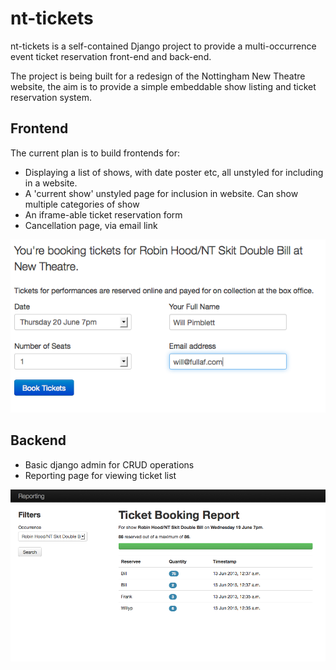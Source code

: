 # nt-tickets
nt-tickets is a self-contained Django project to provide a multi-occurrence event ticket reservation front-end and back-end.

The project is being built for a redesign of the Nottingham New Theatre website, the aim is to provide a simple embeddable show listing and ticket reservation system.

## Frontend
The current plan is to build frontends for:
- Displaying a list of shows, with date poster etc, all unstyled for including in a website.
- A 'current show' unstyled page for inclusion in website. Can show multiple categories of show
- An iframe-able ticket reservation form
- Cancellation page, via email link

![Ticket booking screenshot](http://github.com/fullaf/nt-tickets/raw/master/docs/screenshot_frontend.png)

## Backend
- Basic django admin for CRUD operations
- Reporting page for viewing ticket list

![Reporting screenshot](http://github.com/fullaf/nt-tickets/raw/master/docs/screenshot_backend.png)